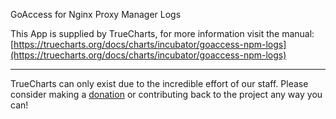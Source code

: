 GoAccess for Nginx Proxy Manager Logs

This App is supplied by TrueCharts, for more information visit the manual: [https://truecharts.org/docs/charts/incubator/goaccess-npm-logs](https://truecharts.org/docs/charts/incubator/goaccess-npm-logs)

---

TrueCharts can only exist due to the incredible effort of our staff.
Please consider making a [donation](https://truecharts.org/docs/about/sponsor) or contributing back to the project any way you can!
